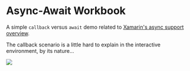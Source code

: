 Async-Await Workbook
=========

A simple `callback` versus `await` demo related to 
[Xamarin's async support overview](https://developer.xamarin.com/guides/cross-platform/advanced/async_support_overview/).

The callback scenario is a little hard to explain in the interactive environment, by its nature... 

![](Screenshots/async-inspector.png)
